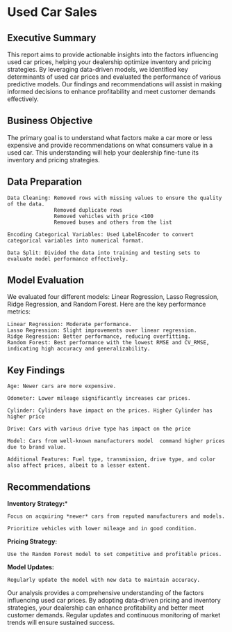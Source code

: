 # Used Car Sales

## Executive Summary

This report aims to provide actionable insights into the factors influencing used car prices, helping your dealership optimize inventory and pricing strategies. By leveraging data-driven models, we identified key determinants of used car prices and evaluated the performance of various predictive models. Our findings and recommendations will assist in making informed decisions to enhance profitability and meet customer demands effectively.

## Business Objective

The primary goal is to understand what factors make a car more or less expensive and provide recommendations on what consumers value in a used car. This understanding will help your dealership fine-tune its inventory and pricing strategies.

## Data Preparation

    Data Cleaning: Removed rows with missing values to ensure the quality of the data.
                   Removed duplicate rows
                   Removed vehicles with price <100
                   Removed buses and others from the list
                   
    Encoding Categorical Variables: Used LabelEncoder to convert categorical variables into numerical format.

    Data Split: Divided the data into training and testing sets to evaluate model performance effectively.
    
## Model Evaluation
We evaluated four different models: Linear Regression, Lasso Regression, Ridge Regression, and Random Forest. Here are the key performance metrics:

    Linear Regression: Moderate performance.
    Lasso Regression: Slight improvements over linear regression.
    Ridge Regression: Better performance, reducing overfitting.
    Random Forest: Best performance with the lowest RMSE and CV_RMSE, indicating high accuracy and generalizability.
    
## Key Findings

    Age: Newer cars are more expensive.
        
    Odometer: Lower mileage significantly increases car prices.
    
    Cylinder: Cylinders have impact on the prices. Higher Cylinder has higher price
        
    Drive: Cars with various drive type has impact on the price

    Model: Cars from well-known manufacturers model  command higher prices due to brand value.
    
    Additional Features: Fuel type, transmission, drive type, and color also affect prices, albeit to a lesser extent.

## Recommendations

**Inventory Strategy:***
    
    Focus on acquiring *newer* cars from reputed manufacturers and models.

    Prioritize vehicles with lower mileage and in good condition.

**Pricing Strategy:**

    Use the Random Forest model to set competitive and profitable prices.

**Model Updates:**

    Regularly update the model with new data to maintain accuracy.
    
Our analysis provides a comprehensive understanding of the factors influencing used car prices. By adopting data-driven pricing and inventory strategies, your dealership can enhance profitability and better meet customer demands. Regular updates and continuous monitoring of market trends will ensure sustained success.
